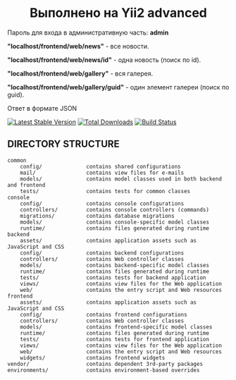 <p align="center"> 
    <h1 align="center">Выполнено на Yii2 advanced</h1>
</p>
<p>Пароль для входа в административную часть: <b>admin</b></p>
<p>
<b>"localhost/frontend/web/news"</b> - все новости.  
</p>

<p>
<b>"localhost/frontend/web/news/id"</b>  - одна новость (поиск по id).  
</p>

<p>
<b>"localhost/frontend/web/gallery"</b>  - вся галерея.  
</p>

<p>
<b>"localhost/frontend/web/gallery/guid"</b>  - один элемент галереи (поиск по guid).  
</p>

<p>Ответ в формате JSON</p>



[![Latest Stable Version](https://img.shields.io/packagist/v/yiisoft/yii2-app-advanced.svg)](https://packagist.org/packages/yiisoft/yii2-app-advanced)
[![Total Downloads](https://img.shields.io/packagist/dt/yiisoft/yii2-app-advanced.svg)](https://packagist.org/packages/yiisoft/yii2-app-advanced)
[![Build Status](https://travis-ci.org/yiisoft/yii2-app-advanced.svg?branch=master)](https://travis-ci.org/yiisoft/yii2-app-advanced)

DIRECTORY STRUCTURE
-------------------

```
common
    config/              contains shared configurations
    mail/                contains view files for e-mails
    models/              contains model classes used in both backend and frontend
    tests/               contains tests for common classes    
console
    config/              contains console configurations
    controllers/         contains console controllers (commands)
    migrations/          contains database migrations
    models/              contains console-specific model classes
    runtime/             contains files generated during runtime
backend
    assets/              contains application assets such as JavaScript and CSS
    config/              contains backend configurations
    controllers/         contains Web controller classes
    models/              contains backend-specific model classes
    runtime/             contains files generated during runtime
    tests/               contains tests for backend application    
    views/               contains view files for the Web application
    web/                 contains the entry script and Web resources
frontend
    assets/              contains application assets such as JavaScript and CSS
    config/              contains frontend configurations
    controllers/         contains Web controller classes
    models/              contains frontend-specific model classes
    runtime/             contains files generated during runtime
    tests/               contains tests for frontend application
    views/               contains view files for the Web application
    web/                 contains the entry script and Web resources
    widgets/             contains frontend widgets
vendor/                  contains dependent 3rd-party packages
environments/            contains environment-based overrides
```
